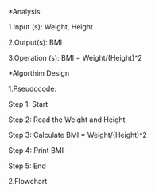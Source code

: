 *Analysis:

1.Input (s): Weight, Height

2.Output(s): BMI

3.Operation (s): BMI = Weight/(Height)^2

*Algorthim Design 

1.Pseudocode:

Step 1: Start

Step 2: Read the Weight and Height 

Step 3: Calculate BMI = Weight/(Height)^2

Step 4: Print BMI

Step 5: End

2.Flowchart

